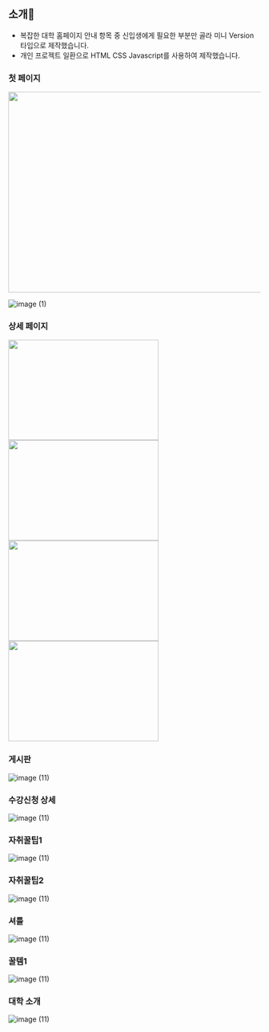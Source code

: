 
## 소개🎯

- 복잡한 대학 홈페이지 안내 항목 중 신입생에게 필요한 부분만 골라 미니 Version 타입으로 제작했습니다.
- 개인 프로젝트 일환으로 HTML CSS Javascript를 사용하여 제작했습니다.

### 첫 페이지
<img src="https://user-images.githubusercontent.com/76522430/234983211-3e61288f-b4ee-4565-902a-837e016f251a.png" width="600" height="400">

![image (1)](https://user-images.githubusercontent.com/76522430/234987410-bc7a764c-aaec-4b6c-918c-7bb757e2d825.png)

### 상세 페이지

<img src="https://user-images.githubusercontent.com/76522430/234983191-4527035b-7815-4359-9435-3e6159f761a4.png" width="300" height="200">

<img src="https://user-images.githubusercontent.com/76522430/234983175-601d5d11-d4ac-456e-8886-0548a1da9838.png" width="300" height="200">

<img src="https://user-images.githubusercontent.com/76522430/234983162-b74bdc68-d8bb-46c9-ba7e-51c70a5785b6.png" width="300" height="200">

<img src="https://user-images.githubusercontent.com/76522430/234983159-31a35a1f-d0de-4e18-8698-66c9507a0958.png" width="300" height="200">


### 게시판
![image (11)](https://user-images.githubusercontent.com/76522430/234983152-8be1116f-e2e4-49e0-b234-fd5d5005f159.png)

### 수강신청 상세
![image (11)](https://user-images.githubusercontent.com/76522430/234983156-c0c71aa6-be5f-46d3-9141-c497aa0f95f6.png)


### 자취꿀팁1
![image (11)](https://user-images.githubusercontent.com/76522430/234983140-2112bb8f-c9d8-4854-9b8a-859e2381c568.png)


### 자취꿀팁2
![image (11)](https://user-images.githubusercontent.com/76522430/234983220-e0e49aea-28f9-4aa0-8ce8-ffbd1d6e2ed0.png)


### 셔틀
![image (11)](https://user-images.githubusercontent.com/76522430/234983212-4ebedf42-52e1-4d0f-ae15-c4c9f54c04e5.png)


### 꿀템1
![image (11)](https://user-images.githubusercontent.com/76522430/234983140-2112bb8f-c9d8-4854-9b8a-859e2381c568.png)


### 대학 소개
![image (11)](https://user-images.githubusercontent.com/76522430/234987383-10651484-4b73-47f0-99ac-8baf71b481cc.png)

